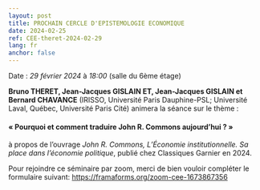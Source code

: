 ```yaml
---
layout: post
title: PROCHAIN CERCLE D'EPISTEMOLOGIE ECONOMIQUE
date: 2024-02-25
ref: CEE-theret-2024-02-29
lang: fr
anchor: false
---
```


<i class="fas fa-table"></i> Date : _29 février 2024_ à _18:00_ (salle du 6ème étage)

**Bruno THERET, Jean-Jacques GISLAIN ET, Jean-Jacques GISLAIN et Bernard CHAVANCE** (IRISSO, Université Paris Dauphine-PSL; Université Laval, Québec, Université Paris Cité)  animera la séance sur le thème :

#### « Pourquoi et comment traduire John R. Commons aujourd’hui ? »

à propos de l’ouvrage *John R. Commons, L’Économie institutionnelle. Sa place dans l’économie politique*, publié chez Classiques Garnier en 2024. 

Pour rejoindre ce séminaire par zoom, merci de bien vouloir compléter le formulaire suivant: https://framaforms.org/zoom-cee-1673867356 
